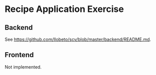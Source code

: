 # Recipe Application Exercise

## Backend

See https://github.com/llobeto/scv/blob/master/backend/README.md.

## Frontend

Not implemented.
